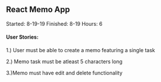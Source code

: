 ## React Memo App
Started: 8-19-19
Finished: 8-19
Hours: 6

#### User Stories:
1.) User must be able to create a memo featuring a single task

2.) Memo task must be atleast 5 characters long

3.)Memo must have edit and delete functionality

